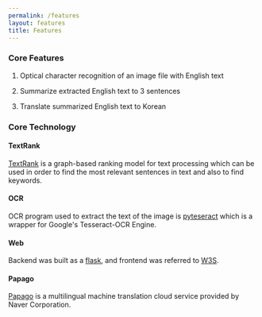 ```yaml
---
permalink: /features
layout: features
title: Features
---
```


### Core Features

1. Optical character recognition of an image file with English text

2. Summarize extracted English text to 3 sentences

3. Translate summarized English text to Korean

### Core Technology

#### TextRank
[TextRank][Img3Sum-textrank] is a graph-based ranking model for text processing which can be used in order to find the most relevant sentences in text and also to find keywords.

#### OCR
OCR program used to extract the text of the image is [pyteseract][Img3Sum-ocr] which is a wrapper for Google's Tesseract-OCR Engine.

#### Web
Backend was built as a [flask][Img3Sum-flask], and frontend was referred to [W3S][Img3Sum-w3s].

#### Papago
[Papago][Img3Sum-papago] is a multilingual machine translation cloud service provided by Naver Corporation.

[Img3Sum-textrank]:https://aclanthology.org/W04-3252/
[Img3Sum-ocr]:https://github.com/madmaze/pytesseract
[Img3Sum-papago]:https://papago.naver.com/
[Img3Sum-flask]:https://flask.palletsprojects.com/en/2.0.x/
[Img3Sum-w3s]:https://www.w3schools.com/